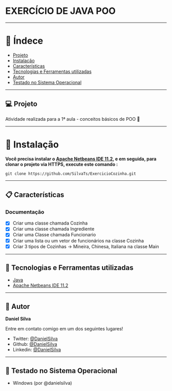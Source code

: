 # EXERCÍCIO DE JAVA POO

---
# :pushpin: Índece
- [Projeto](#-Projeto)
- [Instalação](#construction_worker-instalação)
- [Características](#-Características)
- [Tecnologias e Ferramentas utilizadas](#-tecnologias-e-ferramentas-utilizadas)
- [Autor](#-Autor)
- [Testado no Sistema Operacional](#-Testado-no-Sistema-Operacional)


---

## 💻 Projeto
Atividade realizada para a 1ª aula - conceitos básicos de POO 🚀

---

# :construction_worker: Instalação

**Você precisa instalar o [Apache Netbeans IDE 11.2](https://netbeans.apache.org/download/nb112/nb112.html), e em seguida, para clonar o projeto via HTTPS, execute este comando :**

```
git clone https://github.com/SilvaTs/ExercicioCozinha.git
```

---

## 📋 Características

### Documentação

- [x] Criar uma classe chamada Cozinha
- [x] Criar uma classe chamada Ingrediente
- [x] Criar uma Classe chamada Funcionario
- [x] Criar uma lista ou um vetor de funcionários na classe Cozinha
- [x] Criar 3 tipos de Cozinhas -> Mineira, Chinesa, Italiana na classe Main

---

## 🚀 Tecnologias e Ferramentas utilizadas

- [Java](https://www.java.com/en/download/windows_offline.jsp)
- [Apache Netbeans IDE 11.2](https://netbeans.apache.org/download/nb112/nb112.html)
  
---

## 👤 Autor

**Daniel Silva**

Entre em contato comigo em um dos seguintes lugares!

- Twitter: [@DanielSilva](https://twitter.com/danielsilvatsi)
- Github: [@DanielSilva](https://github.com/SilvaTs)
- Linkedin: [@DanielSilva](https://www.linkedin.com/in/daniel-silva-tsi/)

---

## 🧪 Testado no Sistema Operacional

- Windows (por @danielsilva)

